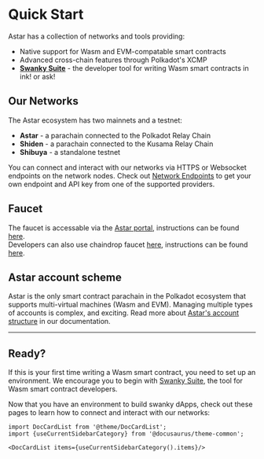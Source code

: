 # Quick Start

Astar has a collection of networks and tools providing:

- Native support for Wasm and EVM-compatable smart contracts
- Advanced cross-chain features through Polkadot's XCMP
- [**Swanky Suite**](wasm/swanky.md) - the developer tool for writing Wasm smart contracts in ink! or ask!

## Our Networks

The Astar ecosystem has two mainnets and a testnet:

- **Astar** - a parachain connected to the Polkadot Relay Chain
- **Shiden** - a parachain connected to the Kusama Relay Chain
- **Shibuya** - a standalone testnet

You can connect and interact with our networks via HTTPS or Websocket endpoints on the network nodes. Check out [Network Endpoints](environment/endpoints.md) to get your own endpoint and API key from one of the supported providers.

## Faucet

The faucet is accessable via the [Astar portal](https://portal.astar.network), instructions can be found [here](./environment/faucet.md). <br />
Developers can also use chaindrop faucet [here](https://chaindrop.org), instructions can be found [here](environment/faucet.md).

## Astar account scheme

Astar is the only smart contract parachain in the Polkadot ecosystem that supports multi-virtual machines (Wasm and EVM). Managing multiple types of accounts is complex, and exciting. Read more about [Astar's account structure](https://docs.astar.network/docs/user-guides/create-wallet/#astar-accounts) in our documentation.

---

## Ready?

If this is your first time writing a Wasm smart contract, you need to set up an environment. We encourage you to begin with [Swanky Suite](wasm/swanky.md), the tool for Wasm smart contract developers.

Now that you have an environment to build swanky dApps, check out these pages to learn how to connect and interact with our networks:

```mdx-code-block
import DocCardList from '@theme/DocCardList';
import {useCurrentSidebarCategory} from '@docusaurus/theme-common';

<DocCardList items={useCurrentSidebarCategory().items}/>
```
